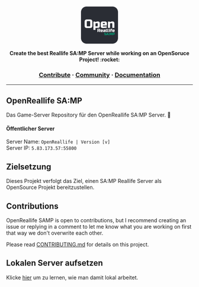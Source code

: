 <a href="https://inspiredprogrammer.com"><p align="center">
<img height=100 src="https://raw.githubusercontent.com/OpenReallife/OpenReallife-SAMP/main/OpenReallifeSAMP.png"/>

</p></a>
<p align="center">
  <strong>Create the best Reallife SA:MP Server while working on an OpenSoruce Project! :rocket:</strong>
</p>

<h3 align="center">
  <a href="https://github.com/OpenReallife/OpenReallife-SAMP/blob/main/CONTRIBUTING.md">Contribute</a>
  <span> · </span>
  <a href="#">Community</a>
  <span> · </span>
  <a href="#">Documentation</a>
</h3>

---

## OpenReallife SA:MP

Das Game-Server Repository für den OpenReallife SA:MP Server. :rocket:

#### Öffentlicher Server
Server Name: ``OpenReallife | Version [v]`` </br>
Server IP: ``5.83.173.57:55800``


## Zielsetzung

Dieses Projekt verfolgt das Ziel, einen SA:MP Reallife Server als OpenSource Projekt bereitzustellen.


## Contributions

OpenReallife SAMP is open to contributions, but I recommend creating an issue or replying in a comment to let me know what you are working on first that way we don't overwrite each other.

Please read [CONTRIBUTING.md](https://github.com/OpenReallife/OpenReallife-SAMP/blob/main/CONTRIBUTING.md) for details on this project.

## Lokalen Server aufsetzen

Klicke [hier](https://github.com/OpenReallife/OpenReallife-SAMP/blob/main/CONTRIBUTING.md#quickstart-local-pawno-development) um zu lernen, wie man damit lokal arbeitet.
